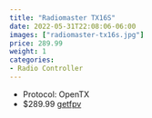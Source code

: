 ```yaml
---
title: "Radiomaster TX16S"
date: 2022-05-31T22:08:06-06:00
images: ["radiomaster-tx16s.jpg"]
price: 289.99
weight: 1
categories:
- Radio Controller
---
```


- Protocol: OpenTX
- $289.99 [getfpv](https://www.getfpv.com/radiomaster-tx16s-max-edition-multi-protocol-rf-2-4ghz-16ch-radio-transmitter-hall-gimbal.html)

